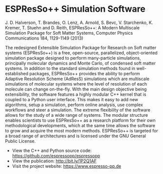 # ESPResSo++ Simulation Software

J. D. Halverson, T. Brandes, O. Lenz, A. Arnold, S. Bevc, V. Starchenko, K. Kremer, T. Stuehn and D. Reith, ESPResSo++: A Modern Multiscale Simulation Package for Soft Matter Systems, Computer Physics Communications 184, 1129-1149 (2013)

The redesigned Extensible Simulation Package for Research on Soft matter systems (ESPResSo++) is a free, open-source, parallelized, object-oriented simulation package designed to perform many-particle simulations, principally molecular dynamics and Monte Carlo, of condensed soft matter systems. In addition to the standard simulation methods found in well-established packages, ESPResSo++ provides the ability to perform Adaptive Resolution Scheme (AdResS) simulations which are multiscale simulations of molecular systems where the level of resolution of each molecule can change on-the-fly. With the main design objective being extensibility, the software features a highly modular C++ kernel that is coupled to a Python user interface. This makes it easy to add new algorithms, setup a simulation, perform online analysis, use complex workflows and steer a simulation. The extreme flexibility of the software allows for the study of a wide range of systems. The modular structure enables scientists to use ESPResSo++ as a research platform for their own methodological developments, which at the same time allows the software to grow and acquire the most modern methods. ESPResSo++ is targeted for a broad range of architectures and is licensed under the GNU General Public License.

* View the C++ and Python source code: https://github.com/espressopp/espressopp
* View the publication: http://bit.ly/1P2Q1AF
* Visit the project website: https://www.espresso-pp.de
